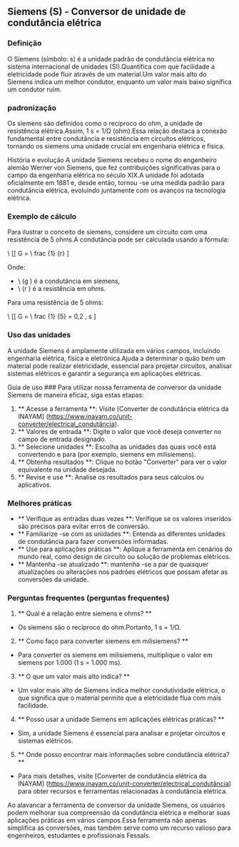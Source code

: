 ## Siemens (S) - Conversor de unidade de condutância elétrica

### Definição
O Siemens (símbolo: s) é a unidade padrão de condutância elétrica no sistema internacional de unidades (SI).Quantifica com que facilidade a eletricidade pode fluir através de um material.Um valor mais alto do Siemens indica um melhor condutor, enquanto um valor mais baixo significa um condutor ruim.

### padronização
Os siemens são definidos como o recíproco do ohm, a unidade de resistência elétrica.Assim, 1 s = 1/Ω (ohm).Essa relação destaca a conexão fundamental entre condutância e resistência em circuitos elétricos, tornando os siemens uma unidade crucial em engenharia elétrica e física.

História e evolução
A unidade Siemens recebeu o nome do engenheiro alemão Werner von Siemens, que fez contribuições significativas para o campo da engenharia elétrica no século XIX.A unidade foi adotada oficialmente em 1881 e, desde então, tornou -se uma medida padrão para condutância elétrica, evoluindo juntamente com os avanços na tecnologia elétrica.

### Exemplo de cálculo
Para ilustrar o conceito de siemens, considere um circuito com uma resistência de 5 ohms.A condutância pode ser calculada usando a fórmula:

\ [[
G = \ frac {1} {r}
\]

Onde:
- \ (g \) é a condutância em siemens,
- \ (r \) é a resistência em ohms.

Para uma resistência de 5 ohms:

\ [[
G = \ frac {1} {5} = 0,2 \, s
\]

### Uso das unidades
A unidade Siemens é amplamente utilizada em vários campos, incluindo engenharia elétrica, física e eletrônica.Ajuda a determinar o quão bem um material pode realizar eletricidade, essencial para projetar circuitos, analisar sistemas elétricos e garantir a segurança em aplicações elétricas.

Guia de uso ###
Para utilizar nossa ferramenta de conversor da unidade Siemens de maneira eficaz, siga estas etapas:
1. ** Acesse a ferramenta **: Visite [Converter de condutância elétrica da INAYAM] (https://www.inayam.co/unit-converter/electrical_condutância).
2. ** Valores de entrada **: Digite o valor que você deseja converter no campo de entrada designado.
3. ** Selecione unidades **: Escolha as unidades das quais você está convertendo e para (por exemplo, siemens em milisiemens).
4. ** Obtenha resultados **: Clique no botão "Converter" para ver o valor equivalente na unidade desejada.
5. ** Revise e use **: Analise os resultados para seus cálculos ou aplicativos.

### Melhores práticas
- ** Verifique as entradas duas vezes **: Verifique se os valores inseridos são precisos para evitar erros de conversão.
- ** Familiarize -se com as unidades **: Entenda as diferentes unidades de condutância para fazer conversões informadas.
- ** Use para aplicações práticas **: Aplique a ferramenta em cenários do mundo real, como design de circuito ou solução de problemas elétricos.
- ** Mantenha -se atualizado **: mantenha -se a par de quaisquer atualizações ou alterações nos padrões elétricos que possam afetar as conversões da unidade.

### Perguntas frequentes (perguntas frequentes)

1. ** Qual é a relação entre siemens e ohms? **
- Os siemens são o recíproco do ohm.Portanto, 1 s = 1/Ω.

2. ** Como faço para converter siemens em milisiemens? **
- Para converter os siemens em milisiemens, multiplique o valor em siemens por 1.000 (1 s = 1.000 ms).

3. ** O que um valor mais alto indica? **
- Um valor mais alto de Siemens indica melhor condutividade elétrica, o que significa que o material permite que a eletricidade flua com mais facilidade.

4. ** Posso usar a unidade Siemens em aplicações elétricas práticas? **
- Sim, a unidade Siemens é essencial para analisar e projetar circuitos e sistemas elétricos.

5. ** Onde posso encontrar mais informações sobre condutância elétrica? **
- Para mais detalhes, visite [Converter de condutância elétrica da INAYAM] (https://www.inayam.co/unit-converter/electrical_condutância) para obter recursos e ferramentas relacionadas à condutância elétrica.

Ao alavancar a ferramenta de conversor da unidade Siemens, os usuários podem melhorar sua compreensão da condutância elétrica e melhorar suas aplicações práticas em vários campos.Essa ferramenta não apenas simplifica as conversões, mas também serve como um recurso valioso para engenheiros, estudantes e profissionais Fessals.